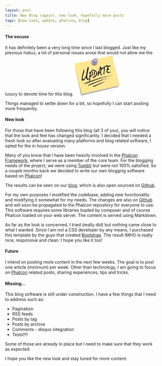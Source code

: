 ```yaml
---
layout: post
title: New Blog (again), new look, hopefully more posts
tags: [new look, update, phalcon, blog]
---
```


#### The excuse

It has definitely been a very long time since I last blogged. Just like my previous hiatus, a lot of personal issues arose that would not allow me the luxury to devote time for this blog.
<img class="post-image" src="/files/2010-05-18-update.png" />

Things managed to settle down for a bit, so hopefully I can start posting more frequently.

#### New look

For those that have been following this blog (all 3 of you), you will notice that the look and feel has changed significantly. I decided that I needed a fresh look so after evaluating many platforms and blog related software, I opted for the *in house* version.
  
Many of you know that I have been heavily involved in the [Phalcon Framework](https://phalconphp.com), where I serve as a member of the core team. For the blogging needs of the project, we were using [Tumblr](http://tumblr.com) but were not 100% satisfied. So a couple months back we decided to write our own blogging software based on [Phalcon](https://phalconphp.com)!

The results can be seen on our [blog](https://blog.phalconphp.com), which is also open sourced on [Github](https://github.com/phalcon/blog). 

For my own purposes I modified the codebase, adding new functionality and modifying it somewhat for my needs. The changes are also on [Github](https://github.com/niden/blog) and will soon be propagated to the Phalcon repository for everyone to use. This software requires some libraries loaded by composer and of course Phalcon loaded on your web server. The content is served using Markdown.

As far as the look is concerned, I tried (really did) but nothing came close to what I wanted. Since I am not a CSS developer by any means, I purchased this template by the guys that created [Bootstrap](http://getbootstrap.com). The result IMHO is really nice, responsive and clean. I hope you like it too!

#### Future

I intend on posting more content in the next few weeks. The goal is to post one article (minimum) per week. Other than technology, I am going to focus on [Phalcon](https://phalconphp.com) related posts, sharing experiences, tips and tricks.

#### Missing...

This blog software is still under construction. I have a few things that I need to address such as:

* Pagination
* RSS feeds
* Posts by tag
* Posts by archive
* Comments - disqus integration
* Tests!!!!

Some of those are already in place but I need to make sure that they work as expected

I hope you like the new look and stay tuned for more content.